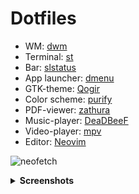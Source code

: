 # Dotfiles

- WM: [dwm](https://github.com/basilioss/dwm)
- Terminal: [st](https://github.com/basilioss/st)
- Bar: [slstatus](https://github.com/basilioss/slstatus)
- App launcher: [dmenu](https://github.com/basilioss/dmenu)
- GTK-theme: [Qogir](https://github.com/vinceliuice/Qogir-theme)
- Color scheme: [purify](https://github.com/kyoz/purify)
- PDF-viewer: [zathura](https://pwmt.org/projects/zathura/)
- Music-player: [DeaDBeeF](https://deadbeef.sourceforge.io/)
- Video-player: [mpv](https://mpv.io/)
- Editor: [Neovim](https://neovim.io/)

![neofetch](https://user-images.githubusercontent.com/71596800/193087066-c1b552ba-3854-4c48-bde8-a8c5968a959f.png)

<details>
<summary><strong>Screenshots</strong></summary>

![wallpaper](https://user-images.githubusercontent.com/71596800/193087274-c7f78d63-4952-4476-ae69-7493a3e56929.png)
![zathura_nvim](https://user-images.githubusercontent.com/71596800/193087310-9b11dc18-139d-4b31-bdf8-12498418ae51.png)
![deadbeef](https://user-images.githubusercontent.com/71596800/193087321-5a262815-e629-4177-b019-79a9a5d236d4.png)
![obsidian](https://user-images.githubusercontent.com/71596800/193087338-f99b0aa0-307a-4c2a-9705-ce0f45beed77.png)

</details>

